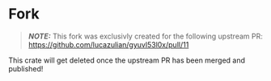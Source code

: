 # Fork

> **_NOTE:_**  This fork was exclusivly created for the following upstream PR:
https://github.com/lucazulian/gyuvl53l0x/pull/11

This crate will get deleted once the upstream PR has been merged and published!

